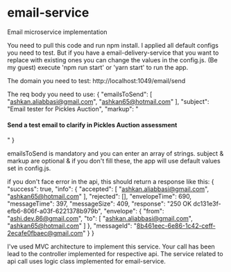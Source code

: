 # email-service
Email microservice implementation

You need to pull this code and run npm install.
I applied all default configs you need to test.
But if you have a email-delivery-service that you want to replace with existing ones you can change the values in the config.js. (Be my guest)
execute 'npm run start' or 'yarn start' to run the app.

The domain you need to test: http://localhost:1049/email/send

The req body you need to use:
{
    "emailsToSend": [
        "ashkan.aliabbasi@gmail.com",
        "ashkan65@hotmail.com"
    ],
    "subject": "Email tester for Pickles Auction",
    "markup": "<h4>Send a test email to clarify in Pickles Auction assessment</h4>"
}

emailsToSend is mandatory and you can enter an array of strings.
subject & markup are optional & if you don't fill these, the app will use default values set in config.js.

if you don't face error in the api, this should return a response like this:
{
    "success": true,
    "info": {
        "accepted": [
            "ashkan.aliabbasi@gmail.com",
            "ashkan65@hotmail.com"
        ],
        "rejected": [],
        "envelopeTime": 690,
        "messageTime": 397,
        "messageSize": 409,
        "response": "250 OK dc131e3f-efb6-806f-a03f-6221378b979b",
        "envelope": {
            "from": "ashi.dev.86@gmail.com",
            "to": [
                "ashkan.aliabbasi@gmail.com",
                "ashkan65@hotmail.com"
            ]
        },
        "messageId": "<8b461eec-6e86-1c42-ceff-2ecafe0fbaec@gmail.com>"
    }
}

I've used MVC architecture to implement this service.
Your call has been lead to the controller implemented for respective api.
The service related to api call uses logic class implemented for email-service.
